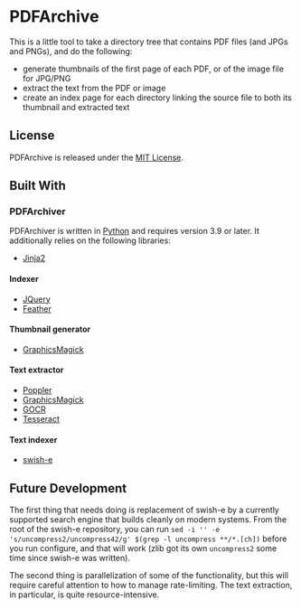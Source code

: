 # PDFArchive

This is a little tool to take a directory tree that contains PDF files
(and JPGs and PNGs), and do the following:

* generate thumbnails of the first page of each PDF, or of the image
  file for JPG/PNG
* extract the text from the PDF or image
* create an index page for each directory linking the source file to
  both its thumbnail and extracted text

## License

PDFArchive is released under the [MIT License](LICENSE).

## Built With

### PDFArchiver

PDFArchiver is written in [Python](https://python.org) and requires
version 3.9 or later.  It additionally relies on the following
libraries:

* [Jinja2](https://jinja.palletsprojects.com)

#### Indexer
* [JQuery](https://jquery.com)
* [Feather](https://feathericons.com)

#### Thumbnail generator
* [GraphicsMagick](https://graphicsmagick.org)

#### Text extractor
* [Poppler](https://poppler.freedesktop.org)
* [GraphicsMagick](https://graphicsmagick.org)
* [GOCR](https://jocr.sourceforge.net/)
* [Tesseract](https://github.com/tesseract-ocr/tesseract)
  
#### Text indexer
* [swish-e](https://github.com/swish-e/swish-e)

## Future Development

The first thing that needs doing is replacement of swish-e by a
currently supported search engine that builds cleanly on modern
systems.  From the root of the swish-e repository, you can run
`sed -i '' -e 's/uncompress2/uncompress42/g' $(grep -l uncompress
**/*.[ch])` before you run configure, and that will work (zlib got its
own `uncompress2` some time since swish-e was written).

The second thing is parallelization of some of the functionality, but
this will require careful attention to how to manage rate-limiting.  The
text extraction, in particular, is quite resource-intensive.


